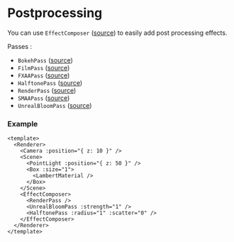 # Postprocessing

You can use `EffectComposer` ([source](https://github.com/troisjs/trois/blob/master/src/effects/EffectComposer.ts)) to easily add post processing effects.

Passes :

- `BokehPass` ([source](https://github.com/troisjs/trois/blob/master/src/effects/BokehPass.ts))
- `FilmPass` ([source](https://github.com/troisjs/trois/blob/master/src/effects/FilmPass.ts))
- `FXAAPass` ([source](https://github.com/troisjs/trois/blob/master/src/effects/FXAAPass.ts))
- `HalftonePass` ([source](https://github.com/troisjs/trois/blob/master/src/effects/HalftonePass.ts))
- `RenderPass` ([source](https://github.com/troisjs/trois/blob/master/src/effects/RenderPass.ts))
- `SMAAPass` ([source](https://github.com/troisjs/trois/blob/master/src/effects/SMAAPass.ts))
- `UnrealBloomPass` ([source](https://github.com/troisjs/trois/blob/master/src/effects/UnrealBloomPass.ts))

### Example

```vue
<template>
  <Renderer>
    <Camera :position="{ z: 10 }" />
    <Scene>
      <PointLight :position="{ z: 50 }" />
      <Box :size="1">
        <LambertMaterial />
      </Box>
    </Scene>
    <EffectComposer>
      <RenderPass />
      <UnrealBloomPass :strength="1" />
      <HalftonePass :radius="1" :scatter="0" />
    </EffectComposer>
  </Renderer>
</template>
```
